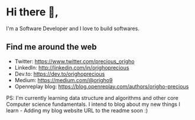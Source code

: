# Hi there 👋, 
I'm a Software Developer and I love to build softwares.

## Find me around the web
- Twitter: https://www.twitter.com/precious_origho 
- LinkedIn: http://linkedin.com/in/orighoprecious 
- Dev.to: https://dev.to/orighoprecious
- Medium: https://medium.com/@origho9
- Openreplay blog: https://blog.openreplay.com/authors/origho-precious

PS: I'm currently learning data structure and algorithms and other core Computer science fundamentals. I intend to blog about my new things I learn - Adding my blog website URL to the readme soon :)
